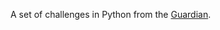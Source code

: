 A set of challenges in Python from the [Guardian](https://github.com/guardian/coding-exercises/tree/main).
